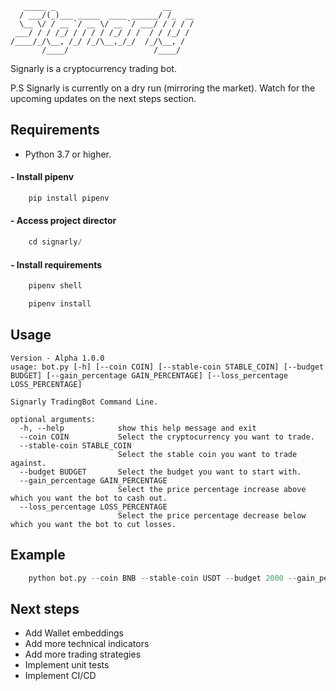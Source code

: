 ```
   _____ _                        __     
  / ___/(_)___ _____  ____ ______/ /_  __
  \__ \/ / __ `/ __ \/ __ `/ ___/ / / / /
 ___/ / / /_/ / / / / /_/ / /  / / /_/ / 
/____/_/\__, /_/ /_/\__,_/_/  /_/\__, /  
       /____/                   /____/   
```
Signarly is a cryptocurrency trading bot.

P.S Signarly is currently on a dry run (mirroring the market). Watch for the upcoming updates on the next steps section.  
## Requirements
- Python 3.7 or higher.
#### - Install pipenv
```Python
    pip install pipenv
```
#### - Access project director
```Python
    cd signarly/
```
#### - Install requirements
```Python
    pipenv shell
```
```Python
    pipenv install
```
## Usage
```
Version - Alpha 1.0.0
usage: bot.py [-h] [--coin COIN] [--stable-coin STABLE_COIN] [--budget BUDGET] [--gain_percentage GAIN_PERCENTAGE] [--loss_percentage LOSS_PERCENTAGE]

Signarly TradingBot Command Line.

optional arguments:
  -h, --help            show this help message and exit
  --coin COIN           Select the cryptocurrency you want to trade.
  --stable-coin STABLE_COIN
                        Select the stable coin you want to trade against.
  --budget BUDGET       Select the budget you want to start with.
  --gain_percentage GAIN_PERCENTAGE
                        Select the price percentage increase above which you want the bot to cash out.
  --loss_percentage LOSS_PERCENTAGE
                        Select the price percentage decrease below which you want the bot to cut losses.
```
## Example
```Python
    python bot.py --coin BNB --stable-coin USDT --budget 2000 --gain_percentage 0.2 --loss_percentage 0.05
```
## Next steps
- Add Wallet embeddings
- Add more technical indicators
- Add more trading strategies
- Implement unit tests
- Implement CI/CD
